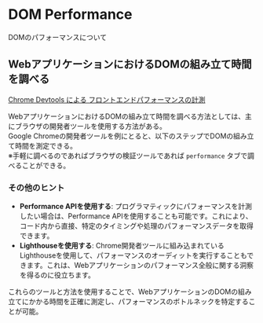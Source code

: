 # DOM Performance

DOMのパフォーマンスについて

## WebアプリケーションにおけるDOMの組み立て時間を調べる

[Chrome Devtools による フロントエンドパフォーマンスの計測](https://zenn.dev/koki_tech/articles/9deb70d0a9befb)

WebアプリケーションにおけるDOMの組み立て時間を調べる方法としては、主にブラウザの開発者ツールを使用する方法がある。  
Google Chromeの開発者ツールを例にとると、以下のステップでDOMの組み立て時間を測定できる。  
※手軽に調べるのであればブラウザの検証ツールであれば `performance` タブで調べることができる。

### その他のヒント

- **Performance APIを使用する**: プログラマティックにパフォーマンスを計測したい場合は、Performance APIを使用することも可能です。これにより、コード内から直接、特定のタイミングや処理のパフォーマンスデータを取得できます。
- **Lighthouseを使用する**: Chrome開発者ツールに組み込まれているLighthouseを使用して、パフォーマンスのオーディットを実行することもできます。これは、Webアプリケーションのパフォーマンス全般に関する洞察を得るのに役立ちます。

これらのツールと方法を使用することで、WebアプリケーションのDOMの組み立てにかかる時間を正確に測定し、パフォーマンスのボトルネックを特定することが可能。
